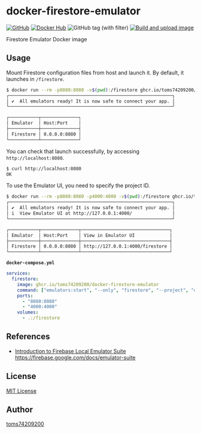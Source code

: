 # docker-firestore-emulator

[![GitHub](https://img.shields.io/badge/GitHub-repository---)](https://github.com/toms74209200/docker-firestore-emulator)
[![Docker Hub](https://img.shields.io/badge/Docker%20Hub---?color=1D63ED)](https://hub.docker.com/r/motomotomato/firestore-emulator)
![GitHub tag (with filter)](https://img.shields.io/github/v/tag/toms74209200/docker-firestore-emulator)
[![Build and upload image](https://github.com/toms74209200/docker-firestore-emulator/actions/workflows/build_image.yml/badge.svg)](https://github.com/toms74209200/docker-firestore-emulator/actions/workflows/build_image.yml)

Firestore Emulator Docker image

## Usage

Mount Firestore configuration files from host and launch it. By default, it launches in `/firestore`.

```bash
$ docker run --rm -p8080:8080 -v$(pwd):/firestore ghcr.io/toms74209200/docker-firestore-emulator
┌─────────────────────────────────────────────────────────────┐
│ ✔  All emulators ready! It is now safe to connect your app. │
└─────────────────────────────────────────────────────────────┘

┌───────────┬──────────────┐
│ Emulator  │ Host:Port    │
├───────────┼──────────────┤
│ Firestore │ 0.0.0.0:8080 │
└───────────┴──────────────┘
```

You can check that launch successfully, by accessing `http://localhost:8080`.

```bash
$ curl http://localhost:8080
OK
```

To use the Emulator UI, you need to specify the project ID.

```bash
$ docker run --rm -p8080:8080 -p4000:4000 -v$(pwd):/firestore ghcr.io/toms74209200/docker-firestore-emulator "emulators:start" "--only" "firestore" "--project" "demo"
┌─────────────────────────────────────────────────────────────┐
│ ✔  All emulators ready! It is now safe to connect your app. │
│ i  View Emulator UI at http://127.0.0.1:4000/               │
└─────────────────────────────────────────────────────────────┘

┌───────────┬──────────────┬─────────────────────────────────┐
│ Emulator  │ Host:Port    │ View in Emulator UI             │
├───────────┼──────────────┼─────────────────────────────────┤
│ Firestore │ 0.0.0.0:8080 │ http://127.0.0.1:4000/firestore │
└───────────┴──────────────┴─────────────────────────────────┘
```

**`docker-compose.yml`**
```yaml
services:
  firestore:
    image: ghcr.io/toms74209200/docker-firestore-emulator
    command: ["emulators:start", "--only", "firestore", "--project", "demo"]
    ports:
      - "8080:8080"
      - "4000:4000"
    volumes:
      - .:/firestore
```

## References

- [Introduction to Firebase Local Emulator Suite](https://firebase.google.com/docs/emulator-suite)  
https://firebase.google.com/docs/emulator-suite

## License

[MIT License](LICENSE)

## Author

[toms74209200](<https://github.com/toms74209200>)

